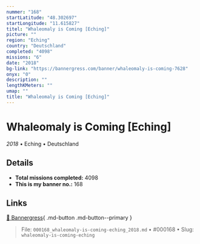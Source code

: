 ```yaml
---
nummer: "168"
startLatitude: "48.302697"
startLongitude: "11.615827"
titel: "Whaleomaly is Coming [Eching]"
picture: ""
region: "Eching"
country: "Deutschland"
completed: "4098"
missions: "6"
date: "2018"
bg-link: "https://bannergress.com/banner/whaleomaly-is-coming-7628"
onyx: "0"
description: ""
lengthKMeters: ""
umap: ""
title: "Whaleomaly is Coming [Eching]"
---
```

# Whaleomaly is Coming [Eching]

*2018* • Eching • Deutschland



## Details


- **Total missions completed:** 4098
- **This is my banner no.:** 168




## Links
[🔗 Bannergress](https://bannergress.com/banner/whaleomaly-is-coming-7628){ .md-button .md-button--primary }



> File: `000168_whaleomaly-is-coming-eching_2018.md` • #000168 • Slug: `whaleomaly-is-coming-eching`
